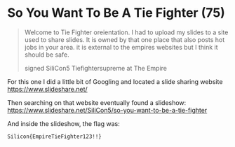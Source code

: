 # So You Want To Be A Tie Fighter (75)

> Welcome to Tie Fighter oreientation. I had to upload my slides to a site used to share slides. It is owned by that one place that also posts hot jobs in your area. it is external to the empires websites but I think it should be safe.
> 
> signed SiliCon5 Tiefightersupreme at The Empire

For this one I did a little bit of Googling and located a slide sharing website https://www.slideshare.net/

Then searching on that website eventually found a slideshow: https://www.slideshare.net/SiliCon5/so-you-want-to-be-a-tie-fighter

And inside the slideshow, the flag was:

```
Silicon{EmpireTieFighter123!!}
```